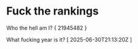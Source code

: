 # Fuck the rankings

Who the hell am I?
{ 21945482 }

What fucking year is it?
[ 2025-06-30T21:13:20Z ]
